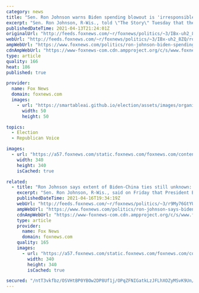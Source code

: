 ```yaml
---
category: news
title: "Sen. Ron Johnson warns Biden spending blowout is 'irresponsible,' could 'bankrupt nation'"
excerpt: "Sen. Ron Johnson, R-Wis., told \"The Story\" Tuesday that the Biden administration is \"mortgaging our children’s future\" by driving up debt to pay for a proposed infrastructure bill."
publishedDateTime: 2021-04-13T21:24:01Z
originalUrl: "http://feeds.foxnews.com/~r/foxnews/politics/~3/IBx-uh2_8ZQ/ron-johnson-biden-spending-blowout-irresponsible-bankrupt-america"
webUrl: "http://feeds.foxnews.com/~r/foxnews/politics/~3/IBx-uh2_8ZQ/ron-johnson-biden-spending-blowout-irresponsible-bankrupt-america"
ampWebUrl: "https://www.foxnews.com/politics/ron-johnson-biden-spending-blowout-irresponsible-bankrupt-america.amp"
cdnAmpWebUrl: "https://www-foxnews-com.cdn.ampproject.org/c/s/www.foxnews.com/politics/ron-johnson-biden-spending-blowout-irresponsible-bankrupt-america.amp"
type: article
quality: 166
heat: 186
published: true

provider:
  name: Fox News
  domain: foxnews.com
  images:
    - url: "https://smartableai.github.io/election/assets/images/organizations/foxnews.com-50x50.jpg"
      width: 50
      height: 50

topics:
  - Election
  - Republican Voice

images:
  - url: "https://a57.foxnews.com/static.foxnews.com/foxnews.com/content/uploads/2018/09/340/340/fox-news.jpg?ve=1&tl=1"
    width: 340
    height: 340
    isCached: true

related:
  - title: "Ron Johnson says extent of Biden-China ties still unknown: 'We haven't unraveled all those'"
    excerpt: "Sen. Ron Johnson, R-Wis., said on Friday that President Biden’s approach to dealing with China is still “unknown.”"
    publishedDateTime: 2021-04-16T19:34:19Z
    webUrl: "http://feeds.foxnews.com/~r/foxnews/politics/~3/r9My76GtYU4/ron-johnson-says-biden-china-ties-still-unknown"
    ampWebUrl: "https://www.foxnews.com/politics/ron-johnson-says-biden-china-ties-still-unknown.amp"
    cdnAmpWebUrl: "https://www-foxnews-com.cdn.ampproject.org/c/s/www.foxnews.com/politics/ron-johnson-says-biden-china-ties-still-unknown.amp"
    type: article
    provider:
      name: Fox News
      domain: foxnews.com
    quality: 165
    images:
      - url: "https://a57.foxnews.com/static.foxnews.com/foxnews.com/content/uploads/2020/10/340/340/image-5.png?ve=1&tl=1"
        width: 340
        height: 340
        isCached: true

secured: "/ntT3vkfbz/OSVHtBP0YBOw2DP8Uf1j/OPqZFNIGatkLzJFLhXOZyMSvK9Un/W1DuNQmoGPpdD4WJ5ndko9AXX2PIfk6kP4xshElvlAgNZQEmY9Q5pzC08XgqlVu8zR5S7d8msgEYGppRhd/hssmpRXJ36WKflNnEX4lpyXSMDOSY2YNaBpq5Ws8lTf08HS5CMhusii6L07fMy9ozHIgG0hyvJYG/AlnIRg9Kq9D+rsltHu2tCK4C9YKbf6HNH3FSzd6vLimHWE7BXx1LTlmrDRKjT56v1Y1JWPPmBfBR1JlJB6FUpIE0x+aq5YlF3bHEx6ohegkk7EjycpWUCH9A78wWlXgy1rRXxK2tWcOL9Q=;Ez/sv2Ln0NebGQl1CjWGBQ=="
---
```


